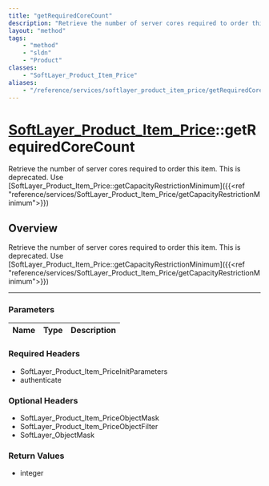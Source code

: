 ```yaml
---
title: "getRequiredCoreCount"
description: "Retrieve the number of server cores required to order this item. This is deprecated. Use [SoftLayer_Product_Item_Price::... "
layout: "method"
tags:
    - "method"
    - "sldn"
    - "Product"
classes:
    - "SoftLayer_Product_Item_Price"
aliases:
    - "/reference/services/softlayer_product_item_price/getRequiredCoreCount"
---
```

# [SoftLayer_Product_Item_Price](/reference/services/SoftLayer_Product_Item_Price)::getRequiredCoreCount


Retrieve the number of server cores required to order this item. This is deprecated. Use [SoftLayer_Product_Item_Price::getCapacityRestrictionMinimum]({{<ref "reference/services/SoftLayer_Product_Item_Price/getCapacityRestrictionMinimum">}})


## Overview 
Retrieve the number of server cores required to order this item. This is deprecated. Use [SoftLayer_Product_Item_Price::getCapacityRestrictionMinimum]({{<ref "reference/services/SoftLayer_Product_Item_Price/getCapacityRestrictionMinimum">}})

-----

### Parameters 
|Name | Type | Description |
| --- | --- | --- |


### Required Headers
* SoftLayer_Product_Item_PriceInitParameters
* authenticate


### Optional Headers
* SoftLayer_Product_Item_PriceObjectMask
* SoftLayer_Product_Item_PriceObjectFilter
* SoftLayer_ObjectMask

### Return Values
* integer




